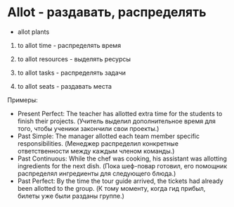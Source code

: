 # Allot - раздавать, распределять

- allot plants

1. to allot time - распределять время

2. to allot resources - выделять ресурсы

3. to allot tasks - распределять задачи

4. to allot seats - раздавать места

Примеры:

- Present Perfect: The teacher has allotted extra time for the students to finish their projects. (Учитель выделил дополнительное время для того, чтобы ученики закончили свои проекты.)
- Past Simple: The manager allotted each team member specific responsibilities. (Менеджер распределил конкретные ответственности между каждым членом команды.)
- Past Continuous: While the chef was cooking, his assistant was allotting ingredients for the next dish. (Пока шеф-повар готовил, его помощник распределял ингредиенты для следующего блюда.)
- Past Perfect: By the time the tour guide arrived, the tickets had already been allotted to the group. (К тому моменту, когда гид прибыл, билеты уже были разданы группе.)
